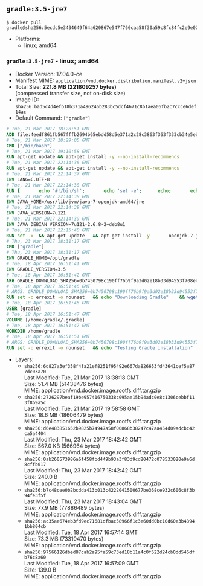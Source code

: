 ## `gradle:3.5-jre7`

```console
$ docker pull gradle@sha256:5ecdc5e3434649f64a620867e547f766caa58f30a59c8fc84fc2e9e0266ce258
```

-	Platforms:
	-	linux; amd64

### `gradle:3.5-jre7` - linux; amd64

-	Docker Version: 17.04.0-ce
-	Manifest MIME: `application/vnd.docker.distribution.manifest.v2+json`
-	Total Size: **221.8 MB (221809257 bytes)**  
	(compressed transfer size, not on-disk size)
-	Image ID: `sha256:bad5c4d4efb18b371a496246b283bc5dcf4671c8b1aea06fb2c7ccce6def14ac`
-	Default Command: `["gradle"]`

```dockerfile
# Tue, 21 Mar 2017 18:28:51 GMT
ADD file:4eedf861fb567fffb2694b65ebdd58d5e371a2c28c3863f363f333cb34e5eb7b in / 
# Tue, 21 Mar 2017 18:29:05 GMT
CMD ["/bin/bash"]
# Tue, 21 Mar 2017 19:10:58 GMT
RUN apt-get update && apt-get install -y --no-install-recommends 		ca-certificates 		curl 		wget 	&& rm -rf /var/lib/apt/lists/*
# Tue, 21 Mar 2017 22:14:36 GMT
RUN apt-get update && apt-get install -y --no-install-recommends 		bzip2 		unzip 		xz-utils 	&& rm -rf /var/lib/apt/lists/*
# Tue, 21 Mar 2017 22:14:37 GMT
ENV LANG=C.UTF-8
# Tue, 21 Mar 2017 22:14:38 GMT
RUN { 		echo '#!/bin/sh'; 		echo 'set -e'; 		echo; 		echo 'dirname "$(dirname "$(readlink -f "$(which javac || which java)")")"'; 	} > /usr/local/bin/docker-java-home 	&& chmod +x /usr/local/bin/docker-java-home
# Tue, 21 Mar 2017 22:14:38 GMT
ENV JAVA_HOME=/usr/lib/jvm/java-7-openjdk-amd64/jre
# Tue, 21 Mar 2017 22:14:39 GMT
ENV JAVA_VERSION=7u121
# Tue, 21 Mar 2017 22:14:39 GMT
ENV JAVA_DEBIAN_VERSION=7u121-2.6.8-2~deb8u1
# Tue, 21 Mar 2017 22:15:40 GMT
RUN set -x 	&& apt-get update 	&& apt-get install -y 		openjdk-7-jre-headless="$JAVA_DEBIAN_VERSION" 	&& rm -rf /var/lib/apt/lists/* 	&& [ "$JAVA_HOME" = "$(docker-java-home)" ]
# Thu, 23 Mar 2017 18:31:17 GMT
CMD ["gradle"]
# Thu, 23 Mar 2017 18:31:17 GMT
ENV GRADLE_HOME=/opt/gradle
# Tue, 18 Apr 2017 16:51:41 GMT
ENV GRADLE_VERSION=3.5
# Tue, 18 Apr 2017 16:51:42 GMT
ARG GRADLE_DOWNLOAD_SHA256=0b7450798c190ff76b9f9a3d02e18b33d94553f708ebc08ebe09bdf99111d110
# Tue, 18 Apr 2017 16:51:46 GMT
# ARGS: GRADLE_DOWNLOAD_SHA256=0b7450798c190ff76b9f9a3d02e18b33d94553f708ebc08ebe09bdf99111d110
RUN set -o errexit -o nounset 	&& echo "Downloading Gradle" 	&& wget --no-verbose --output-document=gradle.zip "https://services.gradle.org/distributions/gradle-${GRADLE_VERSION}-bin.zip" 		&& echo "Checking download hash" 	&& echo "${GRADLE_DOWNLOAD_SHA256} *gradle.zip" | sha256sum --check - 		&& echo "Installing Gradle" 	&& unzip gradle.zip 	&& rm gradle.zip 	&& mv "gradle-${GRADLE_VERSION}" "${GRADLE_HOME}/" 	&& ln --symbolic "${GRADLE_HOME}/bin/gradle" /usr/bin/gradle 		&& echo "Adding gradle user and group" 	&& groupadd --system --gid 1000 gradle 	&& useradd --system --gid gradle --uid 1000 --shell /bin/bash --create-home gradle 	&& mkdir /home/gradle/.gradle 	&& chown --recursive gradle:gradle /home/gradle
# Tue, 18 Apr 2017 16:51:46 GMT
USER [gradle]
# Tue, 18 Apr 2017 16:51:47 GMT
VOLUME [/home/gradle/.gradle]
# Tue, 18 Apr 2017 16:51:47 GMT
WORKDIR /home/gradle
# Tue, 18 Apr 2017 16:51:51 GMT
# ARGS: GRADLE_DOWNLOAD_SHA256=0b7450798c190ff76b9f9a3d02e18b33d94553f708ebc08ebe09bdf99111d110
RUN set -o errexit -o nounset 	&& echo "Testing Gradle installation" 	&& gradle --version
```

-	Layers:
	-	`sha256:6d827a3ef358f4fa21ef8251f95492e667da826653fd43641cef5a877dc03a70`  
		Last Modified: Tue, 21 Mar 2017 18:38:18 GMT  
		Size: 51.4 MB (51438476 bytes)  
		MIME: application/vnd.docker.image.rootfs.diff.tar.gzip
	-	`sha256:2726297beaf19be957416750338c095ae15b94adc0e8c1306cebbf113f8b9a5c`  
		Last Modified: Tue, 21 Mar 2017 19:58:58 GMT  
		Size: 18.6 MB (18606479 bytes)  
		MIME: application/vnd.docker.image.rootfs.diff.tar.gzip
	-	`sha256:d6e483851652b9825b74947a58f00868b38247c47aa454d09adcbc42ca5a4404`  
		Last Modified: Thu, 23 Mar 2017 18:42:42 GMT  
		Size: 567.0 KB (566964 bytes)  
		MIME: application/vnd.docker.image.rootfs.diff.tar.gzip
	-	`sha256:0ab260573986a6f458fbd449b93a3f83d9cd20472c078533020e9a6d8cffb017`  
		Last Modified: Thu, 23 Mar 2017 18:42:42 GMT  
		Size: 240.0 B  
		MIME: application/vnd.docker.image.rootfs.diff.tar.gzip
	-	`sha256:b7c48cee0b2bcdda413b013c4222041500677be368ce932c606c8f3b94fe3f5f`  
		Last Modified: Thu, 23 Mar 2017 18:43:04 GMT  
		Size: 77.9 MB (77886489 bytes)  
		MIME: application/vnd.docker.image.rootfs.diff.tar.gzip
	-	`sha256:ac35ae674eb3fd9ec71681dfbac58966f1c3e60dd0bc10d60e3b48941bb804cb`  
		Last Modified: Tue, 18 Apr 2017 16:57:14 GMT  
		Size: 73.3 MB (73310470 bytes)  
		MIME: application/vnd.docker.image.rootfs.diff.tar.gzip
	-	`sha256:97566126dbed87cab2a95fa59c73ed18b11a4c0f522d24cb0dd546dfb76c8a60`  
		Last Modified: Tue, 18 Apr 2017 16:57:09 GMT  
		Size: 139.0 B  
		MIME: application/vnd.docker.image.rootfs.diff.tar.gzip
